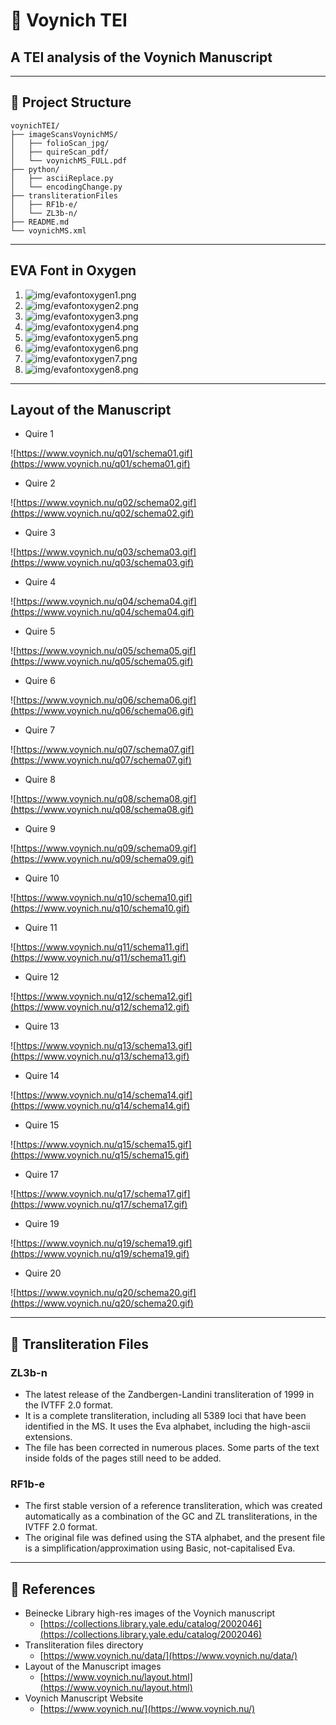 # 🌿 Voynich TEI

A TEI analysis of the Voynich Manuscript
---
---

## 📂 Project Structure

```
voynichTEI/
├── imageScansVoynichMS/
│   ├── folioScan_jpg/
│   ├── quireScan_pdf/
│   └── voynichMS_FULL.pdf
├── python/
│   ├── asciiReplace.py
│   └── encodingChange.py
├── transliterationFiles
│   ├── RF1b-e/
│   └── ZL3b-n/
├── README.md
└── voynichMS.xml
```

---
## EVA Font in Oxygen
1. ![img/evafontoxygen1.png](img/evafontoxygen1.png)
1. ![img/evafontoxygen2.png](img/evafontoxygen2.png)
1. ![img/evafontoxygen3.png](img/evafontoxygen3.png)
1. ![img/evafontoxygen4.png](img/evafontoxygen4.png)
1. ![img/evafontoxygen5.png](img/evafontoxygen5.png)
1. ![img/evafontoxygen6.png](img/evafontoxygen6.png)
1. ![img/evafontoxygen7.png](img/evafontoxygen7.png)
1. ![img/evafontoxygen8.png](img/evafontoxygen8.png)

---
## Layout of the Manuscript
* Quire 1

![https://www.voynich.nu/q01/schema01.gif](https://www.voynich.nu/q01/schema01.gif)
* Quire 2

![https://www.voynich.nu/q02/schema02.gif](https://www.voynich.nu/q02/schema02.gif)
* Quire 3

![https://www.voynich.nu/q03/schema03.gif](https://www.voynich.nu/q03/schema03.gif)
* Quire 4

![https://www.voynich.nu/q04/schema04.gif](https://www.voynich.nu/q04/schema04.gif)
* Quire 5

![https://www.voynich.nu/q05/schema05.gif](https://www.voynich.nu/q05/schema05.gif)
* Quire 6

![https://www.voynich.nu/q06/schema06.gif](https://www.voynich.nu/q06/schema06.gif)
* Quire 7

![https://www.voynich.nu/q07/schema07.gif](https://www.voynich.nu/q07/schema07.gif)
* Quire 8

![https://www.voynich.nu/q08/schema08.gif](https://www.voynich.nu/q08/schema08.gif)
* Quire 9

![https://www.voynich.nu/q09/schema09.gif](https://www.voynich.nu/q09/schema09.gif)
* Quire 10

![https://www.voynich.nu/q10/schema10.gif](https://www.voynich.nu/q10/schema10.gif)
* Quire 11

![https://www.voynich.nu/q11/schema11.gif](https://www.voynich.nu/q11/schema11.gif)
* Quire 12

![https://www.voynich.nu/q12/schema12.gif](https://www.voynich.nu/q12/schema12.gif)
* Quire 13

![https://www.voynich.nu/q13/schema13.gif](https://www.voynich.nu/q13/schema13.gif)
* Quire 14

![https://www.voynich.nu/q14/schema14.gif](https://www.voynich.nu/q14/schema14.gif)
* Quire 15

![https://www.voynich.nu/q15/schema15.gif](https://www.voynich.nu/q15/schema15.gif)
* Quire 17

![https://www.voynich.nu/q17/schema17.gif](https://www.voynich.nu/q17/schema17.gif)
* Quire 19

![https://www.voynich.nu/q19/schema19.gif](https://www.voynich.nu/q19/schema19.gif)
* Quire 20

![https://www.voynich.nu/q20/schema20.gif](https://www.voynich.nu/q20/schema20.gif)

---

## 📄 Transliteration Files

### ZL3b-n

- The latest release of the Zandbergen-Landini transliteration of 1999 in the IVTFF 2.0 format. 
- It is a complete transliteration, including all 5389 loci that have been identified in the MS. It uses the Eva alphabet, including the high-ascii extensions.
- The file has been corrected in numerous places. Some parts of the text inside folds of the pages still need to be added.

### RF1b-e

- The first stable version of a reference transliteration, which was created automatically as a combination of the GC and ZL transliterations, in the IVTFF 2.0 format. 
- The original file was defined using the STA alphabet, and the present file is a simplification/approximation using Basic, not-capitalised Eva.

---

## 🔗 References

* Beinecke Library high-res images of the Voynich manuscript
  * [https://collections.library.yale.edu/catalog/2002046](https://collections.library.yale.edu/catalog/2002046)
* Transliteration files directory
  * [https://www.voynich.nu/data/](https://www.voynich.nu/data/)
* Layout of the Manuscript images
  * [https://www.voynich.nu/layout.html](https://www.voynich.nu/layout.html)
* Voynich Manuscript Website
  * [https://www.voynich.nu/](https://www.voynich.nu/)



